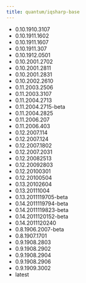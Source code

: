 ```yaml
---
title: quantum/iqsharp-base
---
```

- 0.10.1910.3107
- 0.10.1911.1602
- 0.10.1911.1607
- 0.10.1911.307
- 0.10.1912.0501
- 0.10.2001.2702
- 0.10.2001.2811
- 0.10.2001.2831
- 0.10.2002.2610
- 0.11.2003.2506
- 0.11.2003.3107
- 0.11.2004.2713
- 0.11.2004.2715-beta
- 0.11.2004.2825
- 0.11.2006.207
- 0.11.2006.403
- 0.12.2007.114
- 0.12.2007.124
- 0.12.2007.1802
- 0.12.2007.2031
- 0.12.20082513
- 0.12.20092803
- 0.12.20100301
- 0.12.20100504
- 0.13.20102604
- 0.13.20111004
- 0.13.2011119705-beta
- 0.14.2011119794-beta
- 0.14.2011119823-beta
- 0.14.2011120152-beta
- 0.14.2011120240
- 0.8.1906.2007-beta
- 0.8.1907.1701
- 0.9.1908.2803
- 0.9.1908.2902
- 0.9.1908.2904
- 0.9.1908.2906
- 0.9.1909.3002
- latest
